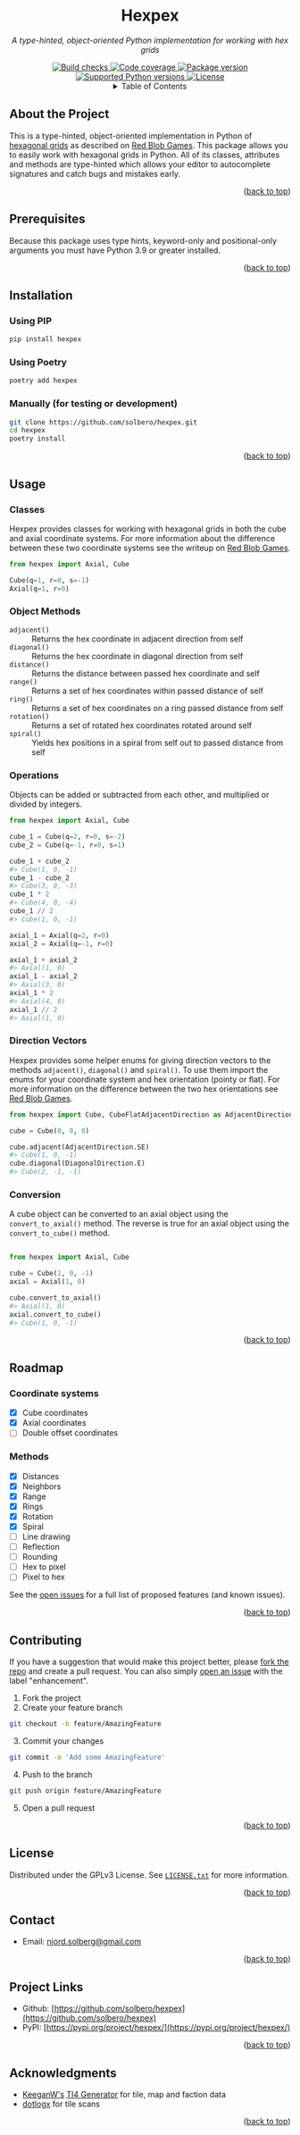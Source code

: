 <!-- PROJECT TITLE -->
<h1 align="center">Hexpex</h1>

<!-- PROJECT BLURB -->
<p align="center">
  <em>A type-hinted, object-oriented Python implementation for working with hex grids</em>
</p>

<!-- PROJECT SHIELDS -->
<div align="center">
  <a href="https://github.com/solbero/hexpex/actions/workflows/build.yaml/" target="_blank">
    <img src="https://github.com/solbero/hexpex/actions/workflows/build.yaml/badge.svg?branch=main&event=push" alt="Build checks">
  </a>
  <a href="https://app.codecov.io/gh/solbero/hexpex" target="_blank">
    <img src="https://img.shields.io/codecov/c/github/solbero/hexpex" alt="Code coverage">
  </a>
  <a href="https://pypi.org/project/hexpex/" target="_blank">
    <img src="https://img.shields.io/pypi/v/hexpex" alt="Package version">
  </a>
  <a href="https://pypi.org/project/hexpex/" target="_blank">
    <img src="https://img.shields.io/pypi/pyversions/hexpex" alt="Supported Python versions">
  </a>
  <a href="https://github.com/solbero/hexpex/blob/master/LICENSE.txt" target="_blank">
    <img src="https://img.shields.io/github/license/solbero/hexpex" alt="License">
  </a>
</div>

<!-- TABLE OF CONTENTS -->
<div align="center">
  <details>
    <summary>Table of Contents</summary>
    <p>
      <a href="#about-the-project">About the Project</a>
      <br>
      <a href="#prerequisites">Prerequisites</a>
      <br>
      <a href="#installation">Installation</a>
      <br>
      <a href="#usage">Usage</a>
      <br>
      <a href="#roadmap">Roadmap</a>
      <br>
      <a href="#contributing">Contributing</a>
      <br>
      <a href="#license">License</a>
      <br>
      <a href="#contact">Contact</a>
      <br>
      <a href="#project-links">Project Links</a>
      </br>
      <a href="#acknowledgments">Acknowledgments</a>
    </p>
  </details>
</div>

<!-- ABOUT THE PROJECT -->
## About the Project

This is a type-hinted, object-oriented implementation in Python of [hexagonal grids](https://www.redblobgames.com/grids/hexagons/) as described on [Red Blob Games](https://www.redblobgames.com/).
This package allows you to easily work with hexagonal grids in Python.
All of its classes, attributes and methods are type-hinted which allows your editor to autocomplete signatures and catch bugs and mistakes early.

<p align="right">(<a href="#hexpex">back to top</a>)</p>

<!-- PREREQUISITES -->
## Prerequisites

Because this package uses type hints, keyword-only and positional-only arguments you must have Python 3.9 or greater installed.

<p align="right">(<a href="#hexpex">back to top</a>)</p>

<!-- INSTALLATION -->

## Installation

### Using PIP

   ```sh
   pip install hexpex
   ```

### Using Poetry

   ```sh
   poetry add hexpex
   ```

### Manually (for testing or development)

  ```sh
  git clone https://github.com/solbero/hexpex.git
  cd hexpex
  poetry install
  ```

<p align="right">(<a href="#hexpex">back to top</a>)</p>

<!-- USAGE EXAMPLES -->
## Usage

### Classes

Hexpex provides classes for working with hexagonal grids in both the cube and axial coordinate systems.
For more information about the difference between these two coordinate systems see the writeup on [Red Blob Games](https://www.redblobgames.com/grids/hexagons/#coordinates).

```python
from hexpex import Axial, Cube

Cube(q=1, r=0, s=-1)
Axial(q=1, r=0)
```

### Object Methods

<dl>
  <dt><code>adjacent()</code></dt>
  <dd>Returns the hex coordinate in adjacent direction from self</dd>

  <dt><code>diagonal()</code></dt>
  <dd>Returns the hex coordinate in diagonal direction from self</dd>

  <dt><code>distance()</code></dt>
  <dd>Returns the distance between passed hex coordinate and self</dd>

  <dt><code>range()</code></dt>
  <dd>Returns a set of hex coordinates within passed distance of self</dd>

  <dt><code>ring()</code></dt>
  <dd>Returns a set of hex coordinates on a ring passed distance from self</dd>

  <dt><code>rotation()</code></dt>
  <dd>Returns a set of rotated hex coordinates rotated around self</dd>

  <dt><code>spiral()</code></dt>
  <dd>Yields hex positions in a spiral from self out to passed distance from self</dd>
</dl>

### Operations

Objects can be added or subtracted from each other, and multiplied or divided by integers.

```python
from hexpex import Axial, Cube

cube_1 = Cube(q=2, r=0, s=-2)
cube_2 = Cube(q=-1, r=0, s=1)

cube_1 + cube_2
#> Cube(1, 0, -1)
cube_1 - cube_2
#> Cube(3, 0, -3)
cube_1 * 2
#> Cube(4, 0, -4)
cube_1 // 2
#> Cube(1, 0, -1)

axial_1 = Axial(q=2, r=0)
axial_2 = Axial(q=-1, r=0)

axial_1 + axial_2
#> Axial(1, 0)
axial_1 - axial_2
#> Axial(3, 0)
axial_1 * 2
#> Axial(4, 0)
axial_1 // 2
#> Axial(1, 0)

```

### Direction Vectors

Hexpex provides some helper enums for giving direction vectors to the methods `adjacent()`, `diagonal()` and `spiral()`.
To use them import the enums for your coordinate system and hex orientation (pointy or flat).
For more information on the difference between the two hex orientations see [Red Blob Games](https://www.redblobgames.com/grids/hexagons/#basics).

```python
from hexpex import Cube, CubeFlatAdjacentDirection as AdjacentDirection, CubeFlatDiagonalDirection as DiagonalDirection

cube = Cube(0, 0, 0)

cube.adjacent(AdjacentDirection.SE)
#> Cube(1, 0, -1)
cube.diagonal(DiagonalDirection.E)
#> Cube(2, -1, -1)
```

### Conversion

A cube object can be converted to an axial object using the `convert_to_axial()` method.
The reverse is true for an axial object using the `convert_to_cube()` method.

```python

from hexpex import Axial, Cube

cube = Cube(1, 0, -1)
axial = Axial(1, 0)

cube.convert_to_axial()
#> Axial(1, 0)
axial.convert_to_cube()
#> Cube(1, 0, -1)
```

<p align="right">(<a href="#hexpex">back to top</a>)</p>

<!-- ROADMAP -->
## Roadmap

### Coordinate systems

* [x] Cube coordinates
* [x] Axial coordinates
* [ ] Double offset coordinates

### Methods

* [x] Distances
* [x] Neighbors
* [x] Range
* [x] Rings
* [x] Rotation
* [x] Spiral
* [ ] Line drawing
* [ ] Reflection
* [ ] Rounding
* [ ] Hex to pixel
* [ ] Pixel to hex

See the [open issues](https://github.com/solbero/hexpex/issues) for a full list of proposed features (and known issues).

<p align="right">(<a href="#hexpex">back to top</a>)</p>

<!-- CONTRIBUTING -->
## Contributing

If you have a suggestion that would make this project better, please [fork the repo](https://github.com/solbero/hexpex/fork) and create a pull request.
You can also simply [open an issue](https://github.com/solbero/hexpex/issues/new/choose) with the label "enhancement".

1. Fork the project
2. Create your feature branch

  ```sh
  git checkout -b feature/AmazingFeature
  ```

3. Commit your changes

  ```sh
  git commit -m 'Add some AmazingFeature'
  ```

4. Push to the branch

```sh
git push origin feature/AmazingFeature
```

5. Open a pull request

<p align="right">(<a href="#hexpex">back to top</a>)</p>

<!-- LICENSE -->
## License

Distributed under the GPLv3 License.
See [`LICENSE.txt`](https://github.com/solbero/hexpex/blob/master/LICENSE.txt) for more information.

<p align="right">(<a href="#hexpex">back to top</a>)</p>

<!-- CONTACT -->
## Contact

* Email: [njord.solberg@gmail.com](mailto:njord.solberg@gmail.com)

<p align="right">(<a href="#hexpex">back to top</a>)</p>

<!-- PROJECT LINKS -->
## Project Links

* Github: [https://github.com/solbero/hexpex](https://github.com/solbero/hexpex)
* PyPI: [https://pypi.org/project/hexpex/](https://pypi.org/project/hexpex/)

<p align="right">(<a href="#hexpex">back to top</a>)</p>

<!-- ACKNOWLEDGMENTS -->
## Acknowledgments

* [KeeganW's](https://github.com/KeeganW) [TI4 Generator](https://github.com/KeeganW/ti4) for tile, map and faction data
* [dotlogx](https://github.com/dotlogix) for tile scans

<p align="right">(<a href="#hexpex">back to top</a>)</p>
